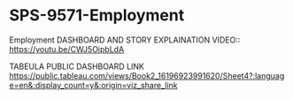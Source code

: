 # SPS-9571-Employment
Employment
DASHBOARD AND STORY EXPLAINATION VIDEO::
https://youtu.be/CWJ5OipbLdA



TABEULA PUBLIC DASHBOARD LINK
https://public.tableau.com/views/Book2_16196923991620/Sheet4?:language=en&:display_count=y&:origin=viz_share_link

